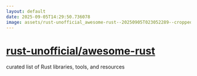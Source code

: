 ```yaml
---
layout: default
date: 2025-09-05T14:29:50.736078
image: assets/rust-unofficial_awesome-rust--20250905T023052289--cropped.png
---
```


# [rust-unofficial/awesome-rust](https://github.com/rust-unofficial/awesome-rust)

curated list of Rust libraries, tools, and resources
